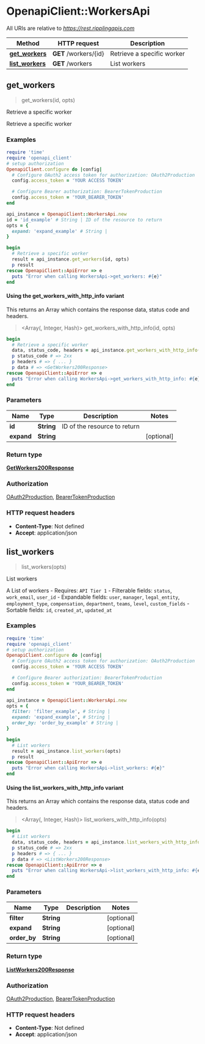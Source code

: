 # OpenapiClient::WorkersApi

All URIs are relative to *https://rest.ripplingapis.com*

| Method | HTTP request | Description |
| ------ | ------------ | ----------- |
| [**get_workers**](WorkersApi.md#get_workers) | **GET** /workers/{id} | Retrieve a specific worker |
| [**list_workers**](WorkersApi.md#list_workers) | **GET** /workers | List workers |


## get_workers

> <GetWorkers200Response> get_workers(id, opts)

Retrieve a specific worker

Retrieve a specific worker

### Examples

```ruby
require 'time'
require 'openapi_client'
# setup authorization
OpenapiClient.configure do |config|
  # Configure OAuth2 access token for authorization: OAuth2Production
  config.access_token = 'YOUR ACCESS TOKEN'

  # Configure Bearer authorization: BearerTokenProduction
  config.access_token = 'YOUR_BEARER_TOKEN'
end

api_instance = OpenapiClient::WorkersApi.new
id = 'id_example' # String | ID of the resource to return
opts = {
  expand: 'expand_example' # String | 
}

begin
  # Retrieve a specific worker
  result = api_instance.get_workers(id, opts)
  p result
rescue OpenapiClient::ApiError => e
  puts "Error when calling WorkersApi->get_workers: #{e}"
end
```

#### Using the get_workers_with_http_info variant

This returns an Array which contains the response data, status code and headers.

> <Array(<GetWorkers200Response>, Integer, Hash)> get_workers_with_http_info(id, opts)

```ruby
begin
  # Retrieve a specific worker
  data, status_code, headers = api_instance.get_workers_with_http_info(id, opts)
  p status_code # => 2xx
  p headers # => { ... }
  p data # => <GetWorkers200Response>
rescue OpenapiClient::ApiError => e
  puts "Error when calling WorkersApi->get_workers_with_http_info: #{e}"
end
```

### Parameters

| Name | Type | Description | Notes |
| ---- | ---- | ----------- | ----- |
| **id** | **String** | ID of the resource to return |  |
| **expand** | **String** |  | [optional] |

### Return type

[**GetWorkers200Response**](GetWorkers200Response.md)

### Authorization

[OAuth2Production](../README.md#OAuth2Production), [BearerTokenProduction](../README.md#BearerTokenProduction)

### HTTP request headers

- **Content-Type**: Not defined
- **Accept**: application/json


## list_workers

> <ListWorkers200Response> list_workers(opts)

List workers

A List of workers  - Requires: `API Tier 1`  - Filterable fields: `status`, `work_email`, `user_id`  - Expandable fields: `user`, `manager`, `legal_entity`, `employment_type`, `compensation`, `department`, `teams`, `level`, `custom_fields`  - Sortable fields: `id`, `created_at`, `updated_at`

### Examples

```ruby
require 'time'
require 'openapi_client'
# setup authorization
OpenapiClient.configure do |config|
  # Configure OAuth2 access token for authorization: OAuth2Production
  config.access_token = 'YOUR ACCESS TOKEN'

  # Configure Bearer authorization: BearerTokenProduction
  config.access_token = 'YOUR_BEARER_TOKEN'
end

api_instance = OpenapiClient::WorkersApi.new
opts = {
  filter: 'filter_example', # String | 
  expand: 'expand_example', # String | 
  order_by: 'order_by_example' # String | 
}

begin
  # List workers
  result = api_instance.list_workers(opts)
  p result
rescue OpenapiClient::ApiError => e
  puts "Error when calling WorkersApi->list_workers: #{e}"
end
```

#### Using the list_workers_with_http_info variant

This returns an Array which contains the response data, status code and headers.

> <Array(<ListWorkers200Response>, Integer, Hash)> list_workers_with_http_info(opts)

```ruby
begin
  # List workers
  data, status_code, headers = api_instance.list_workers_with_http_info(opts)
  p status_code # => 2xx
  p headers # => { ... }
  p data # => <ListWorkers200Response>
rescue OpenapiClient::ApiError => e
  puts "Error when calling WorkersApi->list_workers_with_http_info: #{e}"
end
```

### Parameters

| Name | Type | Description | Notes |
| ---- | ---- | ----------- | ----- |
| **filter** | **String** |  | [optional] |
| **expand** | **String** |  | [optional] |
| **order_by** | **String** |  | [optional] |

### Return type

[**ListWorkers200Response**](ListWorkers200Response.md)

### Authorization

[OAuth2Production](../README.md#OAuth2Production), [BearerTokenProduction](../README.md#BearerTokenProduction)

### HTTP request headers

- **Content-Type**: Not defined
- **Accept**: application/json


